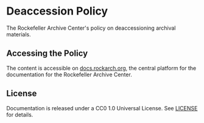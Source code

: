 # Deaccession Policy

The Rockefeller Archive Center's policy on deaccessioning archival materials. 

## Accessing the Policy

The content is accessible on [docs.rockarch.org](https://docs.rockarch.org), the central platform for the documentation for the     Rockefeller Archive Center.

## License

  Documentation is released under a CC0 1.0 Universal License. See [LICENSE](LICENSE.md) for details.
